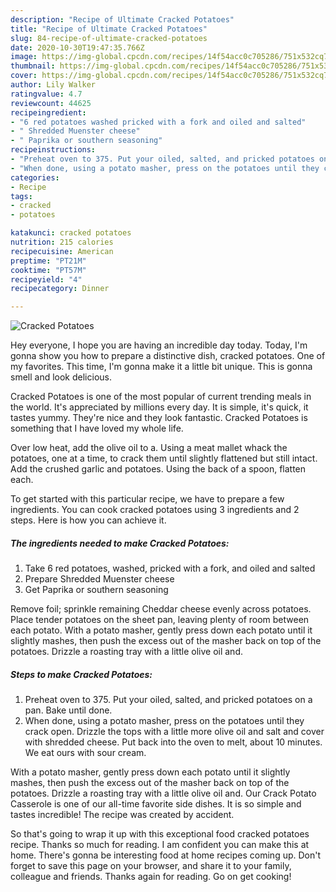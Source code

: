 ```yaml
---
description: "Recipe of Ultimate Cracked Potatoes"
title: "Recipe of Ultimate Cracked Potatoes"
slug: 84-recipe-of-ultimate-cracked-potatoes
date: 2020-10-30T19:47:35.766Z
image: https://img-global.cpcdn.com/recipes/14f54acc0c705286/751x532cq70/cracked-potatoes-recipe-main-photo.jpg
thumbnail: https://img-global.cpcdn.com/recipes/14f54acc0c705286/751x532cq70/cracked-potatoes-recipe-main-photo.jpg
cover: https://img-global.cpcdn.com/recipes/14f54acc0c705286/751x532cq70/cracked-potatoes-recipe-main-photo.jpg
author: Lily Walker
ratingvalue: 4.7
reviewcount: 44625
recipeingredient:
- "6 red potatoes washed pricked with a fork and oiled and salted"
- " Shredded Muenster cheese"
- " Paprika or southern seasoning"
recipeinstructions:
- "Preheat oven to 375. Put your oiled, salted, and pricked potatoes on a pan. Bake until done."
- "When done, using a potato masher, press on the potatoes until they crack open. Drizzle the tops with a little more olive oil and salt and cover with shredded cheese. Put back into the oven to melt, about 10 minutes. We eat ours with sour cream."
categories:
- Recipe
tags:
- cracked
- potatoes

katakunci: cracked potatoes 
nutrition: 215 calories
recipecuisine: American
preptime: "PT21M"
cooktime: "PT57M"
recipeyield: "4"
recipecategory: Dinner

---
```



![Cracked Potatoes](https://img-global.cpcdn.com/recipes/14f54acc0c705286/751x532cq70/cracked-potatoes-recipe-main-photo.jpg)

Hey everyone, I hope you are having an incredible day today. Today, I'm gonna show you how to prepare a distinctive dish, cracked potatoes. One of my favorites. This time, I'm gonna make it a little bit unique. This is gonna smell and look delicious.

Cracked Potatoes is one of the most popular of current trending meals in the world. It's appreciated by millions every day. It is simple, it's quick, it tastes yummy. They're nice and they look fantastic. Cracked Potatoes is something that I have loved my whole life.

Over low heat, add the olive oil to a. Using a meat mallet whack the potatoes, one at a time, to crack them until slightly flattened but still intact. Add the crushed garlic and potatoes. Using the back of a spoon, flatten each.


To get started with this particular recipe, we have to prepare a few ingredients. You can cook cracked potatoes using 3 ingredients and 2 steps. Here is how you can achieve it.

<!--inarticleads1-->

##### The ingredients needed to make Cracked Potatoes:

1. Take 6 red potatoes, washed, pricked with a fork, and oiled and salted
1. Prepare  Shredded Muenster cheese
1. Get  Paprika or southern seasoning


Remove foil; sprinkle remaining Cheddar cheese evenly across potatoes. Place tender potatoes on the sheet pan, leaving plenty of room between each potato. With a potato masher, gently press down each potato until it slightly mashes, then push the excess out of the masher back on top of the potatoes. Drizzle a roasting tray with a little olive oil and. 

<!--inarticleads2-->

##### Steps to make Cracked Potatoes:

1. Preheat oven to 375. Put your oiled, salted, and pricked potatoes on a pan. Bake until done.
1. When done, using a potato masher, press on the potatoes until they crack open. Drizzle the tops with a little more olive oil and salt and cover with shredded cheese. Put back into the oven to melt, about 10 minutes. We eat ours with sour cream.


With a potato masher, gently press down each potato until it slightly mashes, then push the excess out of the masher back on top of the potatoes. Drizzle a roasting tray with a little olive oil and. Our Crack Potato Casserole is one of our all-time favorite side dishes. It is so simple and tastes incredible! The recipe was created by accident. 

So that's going to wrap it up with this exceptional food cracked potatoes recipe. Thanks so much for reading. I am confident you can make this at home. There's gonna be interesting food at home recipes coming up. Don't forget to save this page on your browser, and share it to your family, colleague and friends. Thanks again for reading. Go on get cooking!
